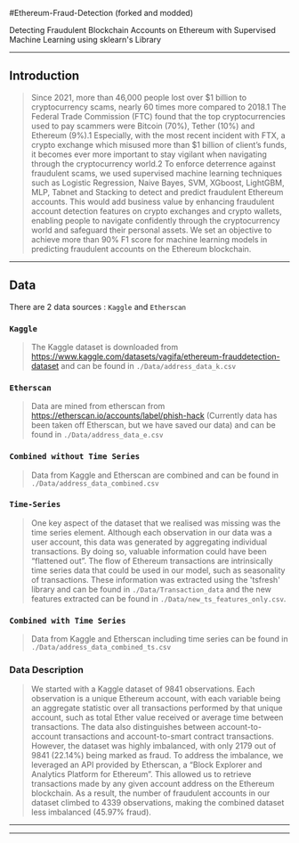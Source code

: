#Ethereum-Fraud-Detection (forked and modded)

Detecting Fraudulent Blockchain Accounts on Ethereum with Supervised Machine Learning using sklearn's Library

---

## Introduction

> Since 2021, more than 46,000 people lost over $1 billion to cryptocurrency scams, nearly 60 times more compared to 2018.1 The Federal Trade Commission (FTC) found that the top cryptocurrencies used to pay scammers were Bitcoin (70%), Tether (10%) and Ethereum (9%).1 Especially, with the most recent incident with FTX, a crypto exchange which misused more than $1 billion of client’s funds, it becomes ever more important to stay vigilant when navigating through the cryptocurrency world.2 To enforce deterrence against fraudulent scams, we used supervised machine learning techniques such as Logistic Regression, Naive Bayes, SVM, XGboost, LightGBM, MLP, Tabnet and Stacking to detect and predict fraudulent Ethereum accounts. This would add business value by enhancing fraudulent account detection features on crypto exchanges and crypto wallets, enabling people to navigate confidently through the cryptocurrency world and safeguard their personal assets. We set an objective to achieve more than 90% F1 score for machine learning models in predicting fraudulent accounts on the Ethereum blockchain.

---

## Data

There are 2 data sources : `Kaggle` and `Etherscan`

### `Kaggle`

> The Kaggle dataset is downloaded from https://www.kaggle.com/datasets/vagifa/ethereum-frauddetection-dataset and can be found in `./Data/address_data_k.csv`

### `Etherscan`

> Data are mined from etherscan from https://etherscan.io/accounts/label/phish-hack (Currently data has been taken off Etherscan, but we have saved our data) and can be found in `./Data/address_data_e.csv`

### `Combined without Time Series`

> Data from Kaggle and Etherscan are combined and can be found in `./Data/address_data_combined.csv`

### `Time-Series`

> One key aspect of the dataset that we realised was missing was the time series element. Although each observation in our data was a user account, this data was generated by aggregating individual transactions. By doing so, valuable information could have been “flattened out”. The flow of Ethereum transactions are intrinsically time series data that could be used in our model, such as seasonality of transactions. These information was extracted using the 'tsfresh' library and can be found in `./Data/Transaction_data` and the new features extracted can be found in `./Data/new_ts_features_only.csv`.

### `Combined with Time Series`

> Data from Kaggle and Etherscan including time series can be found in `./Data/address_data_combined_ts.csv`

### Data Description

> We started with a Kaggle dataset of 9841 observations. Each observation is a unique Ethereum account, with each variable being an aggregate statistic over all transactions performed by that unique account, such as total Ether value received or average time between transactions. The data also distinguishes between account-to-account transactions and account-to-smart contract transactions. However, the dataset was highly imbalanced, with only 2179 out of 9841 (22.14%) being marked as fraud. To address the imbalance, we leveraged an API provided by Etherscan, a “Block Explorer and Analytics Platform for Ethereum”. This allowed us to retrieve transactions made by any given account address on the Ethereum blockchain. As a result, the number of fraudulent accounts in our dataset climbed to 4339 observations, making the combined dataset less imbalanced (45.97% fraud).

---



---
